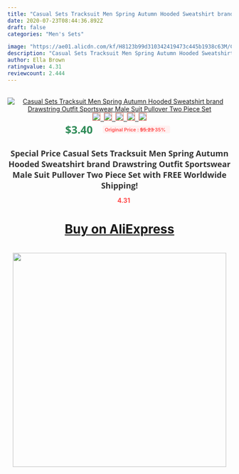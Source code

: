 ```yaml
---
title: "Casual Sets Tracksuit Men Spring Autumn Hooded Sweatshirt brand Drawstring Outfit Sportswear Male Suit Pullover Two Piece Set"
date: 2020-07-23T08:44:36.892Z
draft: false
categories: "Men's Sets"

image: "https://ae01.alicdn.com/kf/H8123b99d310342419473c445b1938c63M/Casual-Sets-Tracksuit-Men-Spring-Autumn-Hooded-Sweatshirt-brand-Drawstring-Outfit-Sportswear-Male-Suit-Pullover-Two.jpg"
description: "Casual Sets Tracksuit Men Spring Autumn Hooded Sweatshirt brand Drawstring Outfit Sportswear Male Suit Pullover Two Piece Set"
author: Ella Brown
ratingvalue: 4.31
reviewcount: 2.444
---
```

<br>
<div style="text-align: center;">
<a href="https://s.click.aliexpress.com/e/_9gzN5T" target="_blank" rel="nofollow noopener noreferrer"><img alt="Casual Sets Tracksuit Men Spring Autumn Hooded Sweatshirt brand Drawstring Outfit Sportswear Male Suit Pullover Two Piece Set" class="magnifier-image" src="https://ae01.alicdn.com/kf/H8123b99d310342419473c445b1938c63M/Casual-Sets-Tracksuit-Men-Spring-Autumn-Hooded-Sweatshirt-brand-Drawstring-Outfit-Sportswear-Male-Suit-Pullover-Two.jpg_640x640.jpg">
<br>
<img style="border:1px solid salmon" src="https://ae01.alicdn.com/kf/H8123b99d310342419473c445b1938c63M/Casual-Sets-Tracksuit-Men-Spring-Autumn-Hooded-Sweatshirt-brand-Drawstring-Outfit-Sportswear-Male-Suit-Pullover-Two.jpg_120x120.jpg">&nbsp;&nbsp;<img style="border:1px solid salmon" src="https://ae01.alicdn.com/kf/H68954bee108f4dd48ffc8f4949a893f1M/Casual-Sets-Tracksuit-Men-Spring-Autumn-Hooded-Sweatshirt-brand-Drawstring-Outfit-Sportswear-Male-Suit-Pullover-Two.jpg_120x120.jpg">&nbsp;&nbsp;<img style="border:1px solid salmon" src="https://ae01.alicdn.com/kf/H16dd8da913024244b4012c9557adc446B/Casual-Sets-Tracksuit-Men-Spring-Autumn-Hooded-Sweatshirt-brand-Drawstring-Outfit-Sportswear-Male-Suit-Pullover-Two.jpg_120x120.jpg">&nbsp;&nbsp;<img style="border:1px solid salmon" src="https://ae01.alicdn.com/kf/Hf84d11a537014f12a7ec7f05352d83586/Casual-Sets-Tracksuit-Men-Spring-Autumn-Hooded-Sweatshirt-brand-Drawstring-Outfit-Sportswear-Male-Suit-Pullover-Two.jpg_120x120.jpg">&nbsp;&nbsp;<img style="border:1px solid salmon" src="https://ae01.alicdn.com/kf/H014a2f6a4f2140fbb02a3a8837363d40g/Casual-Sets-Tracksuit-Men-Spring-Autumn-Hooded-Sweatshirt-brand-Drawstring-Outfit-Sportswear-Male-Suit-Pullover-Two.jpg_120x120.jpg"></a></div><br0>
<div style="text-align: center;"><span style="background-color: white; border: 0px; box-sizing: border-box; color: seagreen; display: inline-block; font-family: &quot;open sans&quot; , &quot;arial&quot; , &quot;helvetica&quot; , sans-serif , &quot;heiti&quot;; font-size: 24px; font-stretch: inherit; font-weight: 700; line-height: inherit; margin: 0px 10px 0px 0px; padding: 0px; vertical-align: middle;">$3.40 </span>
<span style="background: rgb(255 , 241 , 241); border-radius: 3px; border: 0px; box-sizing: border-box; color: #ff4747; display: inline-block; font-family: inherit; font-size: 12px; font-stretch: inherit; font-style: inherit; font-variant: inherit; font-weight: 600; line-height: inherit; margin: 0px; padding: 2px 5px; transform: scale(0.9); vertical-align: middle;">Original Price : <b style="text-decoration: line-through;">$5.23 </b> 35%&nbsp;&nbsp;</span></div>
<h1 style="color: #333333; display: inline-block; font-family: &quot;open sans&quot; , &quot;arial&quot; , &quot;helvetica&quot; , sans-serif , &quot;heiti&quot;; font-size: 18px; font-stretch: inherit; font-weight: 700; text-align: center;">Special Price Casual Sets Tracksuit Men Spring Autumn Hooded Sweatshirt brand Drawstring Outfit Sportswear Male Suit Pullover Two Piece Set with FREE Worldwide Shipping!</h1>
<div style="color: #ff4747; text-align: center;">
<img src="https://4.bp.blogspot.com/-M0ZcTcb-5uY/XleCXlxnR4I/AAAAAAAAAEc/OrjgMkXV1oMQFaCRZj5HQwOCBcu3w1FegCPcBGAYYCw/s1600/star.png" style="height: 15px;">&nbsp;<b>4.31</b></div>
<div class="button_cont" align="center"><a class="buynow_a" href="https://s.click.aliexpress.com/e/_9gzN5T" target="_blank" rel="nofollow noopener noreferrer"><H1>Buy on AliExpress</H1></a></div><br>
<div class="separator" style="clear: both; text-align: center;">
<img src="https://lh3.googleusercontent.com/-pTy5HemUv9M/XlePHvY0dAI/AAAAAAAAAE4/0nX5iRUoIWY8eMW9Dpxeirr157OZliDIgCLcBGAsYHQ/s1600/badge.gif" width="480">
</div>
